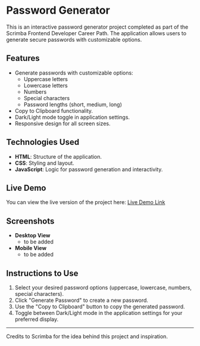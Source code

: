 # Password Generator

This is an interactive password generator project completed as part of the Scrimba Frontend Developer Career Path. The application allows users to generate secure passwords with customizable options.

## Features

- Generate passwords with customizable options:
  - Uppercase letters
  - Lowercase letters
  - Numbers
  - Special characters
  - Password lengths (short, medium, long)
- Copy to Clipboard functionality.
- Dark/Light mode toggle in application settings.
- Responsive design for all screen sizes.

## Technologies Used

- **HTML**: Structure of the application.
- **CSS**: Styling and layout.
- **JavaScript**: Logic for password generation and interactivity.

## Live Demo

You can view the live version of the project here: [Live Demo Link](https://scrimba.jasony.dev/password-generator/)

## Screenshots

- **Desktop View**
  - to be added
- **Mobile View**
  - to be added

## Instructions to Use

1. Select your desired password options (uppercase, lowercase, numbers, special characters).
2. Click "Generate Password" to create a new password.
3. Use the "Copy to Clipboard" button to copy the generated password.
4. Toggle between Dark/Light mode in the application settings for your preferred display.

---

Credits to Scrimba for the idea behind this project and inspiration.
